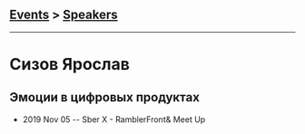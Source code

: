 ## [Events](../README.md) > [Speakers](../speakers.md)
---

# Сизов Ярослав

## Эмоции в цифровых продуктах
- 2019 Nov 05 -- Sber X - RamblerFront&amp; Meet Up    
